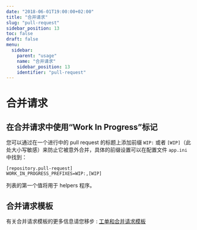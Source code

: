 ```yaml
---
date: "2018-06-01T19:00:00+02:00"
title: "合并请求"
slug: "pull-request"
sidebar_position: 13
toc: false
draft: false
menu:
  sidebar:
    parent: "usage"
    name: "合并请求"
    sidebar_position: 13
    identifier: "pull-request"
---
```


# 合并请求

## 在合并请求中使用“Work In Progress”标记

您可以通过在一个进行中的 pull request 的标题上添加前缀 `WIP:` 或者 `[WIP]`（此处大小写敏感）来防止它被意外合并，具体的前缀设置可以在配置文件 `app.ini` 中找到：

```
[repository.pull-request]
WORK_IN_PROGRESS_PREFIXES=WIP:,[WIP]
```

列表的第一个值将用于 helpers 程序。

## 合并请求模板

有关合并请求模板的更多信息请您移步 : [工单和合并请求模板](issue-pull-request-templates)
